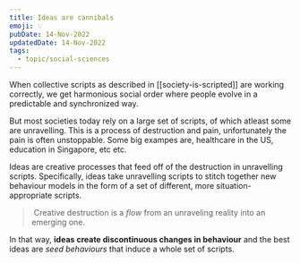 ```yaml
---
title: Ideas are cannibals
emoji: 💡
pubDate: 14-Nov-2022
updatedDate: 14-Nov-2022
tags:
  - topic/social-sciences
---
```


When collective scripts as described in [[society-is-scripted]] are working correctly, we get harmonious social order where people evolve in a predictable and synchronized way.

But most societies today rely on a large set of scripts, of which atleast some are unravelling. This is a process of destruction and pain, unfortunately the pain is often unstoppable. Some big exampes are, healthcare in the US, education in Singapore, etc etc.

Ideas are creative processes that feed off of the destruction in unravelling scripts. Specifically, ideas take unravelling scripts to stitch together new behaviour models in the form of a set of different, more situation-appropriate scripts.

> Creative destruction is a _flow_ from an unraveling reality into an emerging one.

In that way, **ideas create discontinuous changes in behaviour** and the best ideas are _seed behaviours_ that induce a whole set of scripts.

